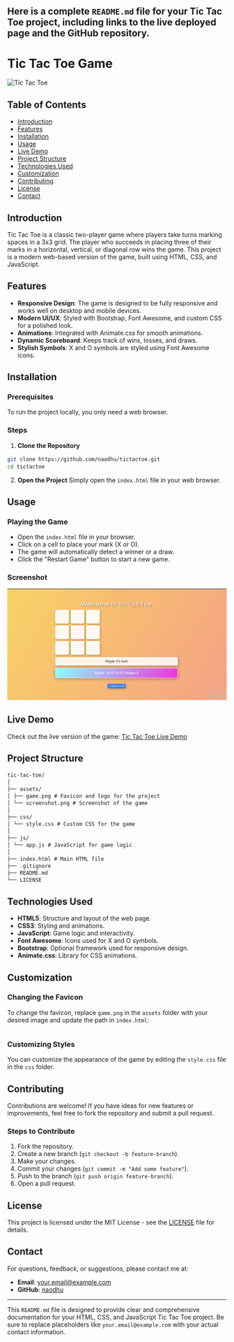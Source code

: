 ## Here is a complete `README.md` file for your Tic Tac Toe project, including links to the live deployed page and the GitHub repository.

# Tic Tac Toe Game

![Tic Tac Toe](./assets/game.png)

## Table of Contents

- [Introduction](#introduction)
- [Features](#features)
- [Installation](#installation)
- [Usage](#usage)
- [Live Demo](#live-demo)
- [Project Structure](#project-structure)
- [Technologies Used](#technologies-used)
- [Customization](#customization)
- [Contributing](#contributing)
- [License](#license)
- [Contact](#contact)

## Introduction

Tic Tac Toe is a classic two-player game where players take turns marking spaces in a 3x3 grid. The player who succeeds in placing three of their marks in a horizontal, vertical, or diagonal row wins the game. This project is a modern web-based version of the game, built using HTML, CSS, and JavaScript.

## Features

- **Responsive Design**: The game is designed to be fully responsive and works well on desktop and mobile devices.
- **Modern UI/UX**: Styled with Bootstrap, Font Awesome, and custom CSS for a polished look.
- **Animations**: Integrated with Animate.css for smooth animations.
- **Dynamic Scoreboard**: Keeps track of wins, losses, and draws.
- **Stylish Symbols**: X and O symbols are styled using Font Awesome icons.

## Installation

### Prerequisites

To run the project locally, you only need a web browser.

### Steps

1. **Clone the Repository**

```bash
git clone https://github.com/naodhu/tictactoe.git
cd tictactoe
```

2. **Open the Project**
   Simply open the `index.html` file in your web browser.

## Usage

### Playing the Game

- Open the `index.html` file in your browser.
- Click on a cell to place your mark (X or O).
- The game will automatically detect a winner or a draw.
- Click the "Restart Game" button to start a new game.

### Screenshot

![Tic Tac Toe Game](./img/screenshot.png)

## Live Demo

Check out the live version of the game: [Tic Tac Toe Live Demo](https://gamestictac.netlify.app/)

## Project Structure

```
tic-tac-toe/
│
├── assets/
│ ├── game.png # Favicon and logo for the project
│ └── screenshot.png # Screenshot of the game
│
├── css/
│ └── style.css # Custom CSS for the game
│
├── js/
│ └── app.js # JavaScript for game logic
│
├── index.html # Main HTML file
├── .gitignore
├── README.md
└── LICENSE
```

## Technologies Used

- **HTML5**: Structure and layout of the web page.
- **CSS3**: Styling and animations.
- **JavaScript**: Game logic and interactivity.
- **Font Awesome**: Icons used for X and O symbols.
- **Bootstrap**: Optional framework used for responsive design.
- **Animate.css**: Library for CSS animations.

## Customization

### Changing the Favicon

To change the favicon, replace `game.png` in the `assets` folder with your desired image and update the path in `index.html`:

```html

```

### Customizing Styles

You can customize the appearance of the game by editing the `style.css` file in the `css` folder.

## Contributing

Contributions are welcome! If you have ideas for new features or improvements, feel free to fork the repository and submit a pull request.

### Steps to Contribute

1. Fork the repository.
2. Create a new branch (`git checkout -b feature-branch`).
3. Make your changes.
4. Commit your changes (`git commit -m "Add some feature"`).
5. Push to the branch (`git push origin feature-branch`).
6. Open a pull request.

## License

This project is licensed under the MIT License - see the [LICENSE](LICENSE) file for details.

## Contact

For questions, feedback, or suggestions, please contact me at:

- **Email**: [your.email@example.com](mailto:your.email@example.com)
- **GitHub**: [naodhu](https://github.com/naodhu)

---

This `README.md` file is designed to provide clear and comprehensive documentation for your HTML, CSS, and JavaScript Tic Tac Toe project. Be sure to replace placeholders like `your.email@example.com` with your actual contact information.
